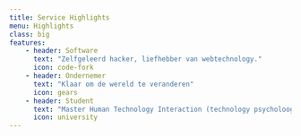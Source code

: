 ```yaml
---
title: Service Highlights
menu: Highlights
class: big
features:
	- header: Software
	  text: "Zelfgeleerd hacker, liefhebber van webtechnology."
	  icon: code-fork
	- header: Ondernemer
	  text: "Klaar om de wereld te veranderen"
	  icon: gears
	- header: Student
	  text: "Master Human Technology Interaction (technology psycholoog), TU/e"
	  icon: university
---
```

